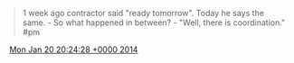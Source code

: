 > 1 week ago contractor said "ready tomorrow"\. Today he says the same\. \- So what happened in between? \- "Well, there is coordination\." \#pm

<img src="../../media/tweet.ico" width="12" /> [Mon Jan 20 20:24:28 +0000 2014](https://twitter.com/DromerDenker/status/425363217549131776)